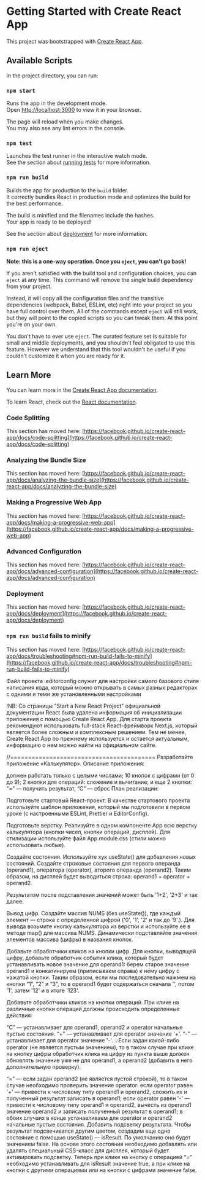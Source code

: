 # Getting Started with Create React App

This project was bootstrapped with [Create React App](https://github.com/facebook/create-react-app).

## Available Scripts

In the project directory, you can run:

### `npm start`

Runs the app in the development mode.\
Open [http://localhost:3000](http://localhost:3000) to view it in your browser.

The page will reload when you make changes.\
You may also see any lint errors in the console.

### `npm test`

Launches the test runner in the interactive watch mode.\
See the section about [running tests](https://facebook.github.io/create-react-app/docs/running-tests) for more information.

### `npm run build`

Builds the app for production to the `build` folder.\
It correctly bundles React in production mode and optimizes the build for the best performance.

The build is minified and the filenames include the hashes.\
Your app is ready to be deployed!

See the section about [deployment](https://facebook.github.io/create-react-app/docs/deployment) for more information.

### `npm run eject`

**Note: this is a one-way operation. Once you `eject`, you can't go back!**

If you aren't satisfied with the build tool and configuration choices, you can `eject` at any time. This command will remove the single build dependency from your project.

Instead, it will copy all the configuration files and the transitive dependencies (webpack, Babel, ESLint, etc) right into your project so you have full control over them. All of the commands except `eject` will still work, but they will point to the copied scripts so you can tweak them. At this point you're on your own.

You don't have to ever use `eject`. The curated feature set is suitable for small and middle deployments, and you shouldn't feel obligated to use this feature. However we understand that this tool wouldn't be useful if you couldn't customize it when you are ready for it.

## Learn More

You can learn more in the [Create React App documentation](https://facebook.github.io/create-react-app/docs/getting-started).

To learn React, check out the [React documentation](https://reactjs.org/).

### Code Splitting

This section has moved here: [https://facebook.github.io/create-react-app/docs/code-splitting](https://facebook.github.io/create-react-app/docs/code-splitting)

### Analyzing the Bundle Size

This section has moved here: [https://facebook.github.io/create-react-app/docs/analyzing-the-bundle-size](https://facebook.github.io/create-react-app/docs/analyzing-the-bundle-size)

### Making a Progressive Web App

This section has moved here: [https://facebook.github.io/create-react-app/docs/making-a-progressive-web-app](https://facebook.github.io/create-react-app/docs/making-a-progressive-web-app)

### Advanced Configuration

This section has moved here: [https://facebook.github.io/create-react-app/docs/advanced-configuration](https://facebook.github.io/create-react-app/docs/advanced-configuration)

### Deployment

This section has moved here: [https://facebook.github.io/create-react-app/docs/deployment](https://facebook.github.io/create-react-app/docs/deployment)

### `npm run build` fails to minify

This section has moved here: [https://facebook.github.io/create-react-app/docs/troubleshooting#npm-run-build-fails-to-minify](https://facebook.github.io/create-react-app/docs/troubleshooting#npm-run-build-fails-to-minify)

 Файл проекта .editorconfig служит для настройки самого базового  стиля написания кода, который можно открывать в самых разных редакторах с одними и теми же установленными настройками

 !NB:  Со страницы "Start a New React Project" официальной документации React была удалена информация об инициализации приложения с помощью Create React App. Для старта проекта рекомендуют использовать full-stack React-фреймворк Next.js, который является более сложным и комплексным решением. Тем не менее, Create React App по прежнему используется и остается актуальным, информацию о нем можно найти на официальном сайте.


//=========================================
Разработайте приложение «Калькулятор». Описание приложения:

должен работать только с целыми числами;
10 кнопок с цифрами (от 0 до 9);
2 кнопки для операций: сложение и вычитание;
и еще 2 кнопки: “=” — получить результат, “С” — сброс
План реализации:

Подготовьте стартовый React-проект. В качестве стартового проекта используйте шаблон приложения, который мы подготовили в первом уроке (с настроенными ESLint, Prettier и EditorConfig).

Подготовьте верстку. Реализуйте в одном компоненте App всю верстку калькулятора (кнопки чисел, кнопки операций, дисплей). Для стилизации используйте файл App.module.css (стили можно использовать любые).


Создайте состояния. Используйте хук useState() для добавления новых состояний. Создайте строковые состояния для первого операнда (operand1), оператора (operator), второго операнда (operand2). Таким образом, на дисплей будет выводиться строка: operand1 + operator + operand2.

Результатом после подставления значений может быть '1+2', '2+3' и так далее.


Вывод цифр. Создайте массив NUMS (без useState()), где каждый элемент — строка с определенной цифрой ('0', '1', '2' и так до '9'.). Для вывода возьмите кнопку калькулятора из верстки и используйте её в методе map() для массива NUMS. Динамически подставляйте значения элементов массива (цифры) в названия кнопок.

Добавьте обработчики кликов на кнопки цифр. Для кнопки, выводящей цифру, добавьте обработчик события клика, который будет устанавливать новое значение для operand1: берем старое значение operand1 и конкатинируем (приписываем справа) к нему цифру с нажатой кнопки. Таким образом, если мы последовательно нажмем на кнопки “1”, “2” и “3”, то в operand1 будет содержаться сначала '', потом '1', затем '12' и в итоге '123'.

Добавьте обработчики кликов на кнопки операций. При клике на различные кнопки операций должны происходить определенные действия:

“C” — устанавливает для operand1, operand2 и operator начальные пустые состояния.
“+” — устанавливает для operator значение '+'.
“-” — устанавливает для operator значение '-'.
💡Если задан какой-либо operator (не является пустым значением), то в таком случае при клике на кнопку цифры обработчик клика на цифру из пункта выше должен обновлять значение уже не для operand1, а operand2 (добавить в него дополнительную проверку).

“=” — если задан operand2 (не является пустой строкой), то в таком случае необходимо проверить значение operator:
если operator равен '+' — привести к числовому типу operand1 и operand2, сложить их и полученный результат записать в operand1;
если operator равен '-' — привести к числовому типу operand1 и operand2, вычесть из operand1 значение operand2 и записать полученный результат в operand1;
в обоих случаях в конце устанавливаем для operator и operand2 начальные пустые состояния.
Добавить подсветку результата. Чтобы результат подсвечивался другим цветом, создадим еще одно состояние с помощью useState() — isResult. По умолчанию оно будет значением false. На основе этого состояния необходимо добавлять или удалять специальный CSS-класс для дисплея, который будет активировать подсветку. Теперь при клике на кнопку с операцией “=” необходимо устанавливать для isResult значение true, а при клике на кнопки с другими операциями или на кнопки с цифрами значение false.

